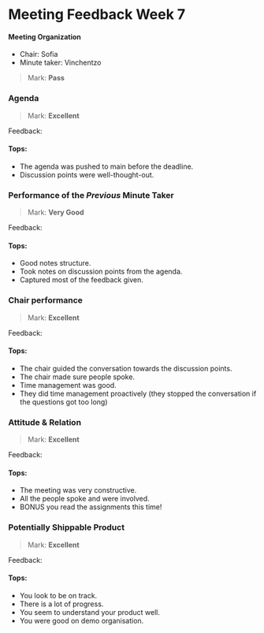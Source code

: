 # Meeting Feedback Week 7

#### Meeting Organization

- Chair: Sofia
- Minute taker: Vinchentzo

>Mark: **Pass**

### Agenda

>Mark: **Excellent**

Feedback:
#### Tops:
- The agenda was pushed to main before the deadline.
- Discussion points were well-thought-out.
	
### Performance of the *Previous* Minute Taker

>Mark: **Very Good**

Feedback:
#### Tops:
- Good notes structure.
- Took notes on discussion points from the agenda.
- Captured most of the feedback given.

### Chair performance
>Mark: **Excellent**

Feedback:
#### Tops:
- The chair guided the conversation towards the discussion points.
- The chair made sure people spoke.
- Time management was good.
- They did time management proactively (they stopped the conversation if the questions got too long)

### Attitude & Relation

>Mark: **Excellent**

Feedback:
#### Tops:
- The meeting was very constructive.
- All the people spoke and were involved.
- BONUS you read the assignments this time!

### Potentially Shippable Product

>Mark: **Excellent**

Feedback:
#### Tops:
- You look to be on track.
- There is a lot of progress.
- You seem to understand your product well.
- You were good on demo organisation.


